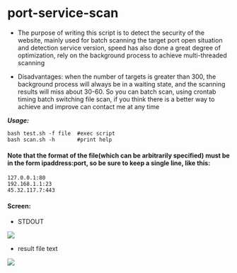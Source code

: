# port-service-scan
- The purpose of writing this script is to detect the security of the website, mainly used for batch scanning the target port open situation and detection service version, speed has also done a great degree of optimization, rely on the background process to achieve multi-threaded scanning

- Disadvantages: when the number of targets is greater than 300, the background process will always be in a waiting state, and the scanning results will miss about 30-60. So you can batch scan, using crontab timing batch switching file scan, if you think there is a better way to achieve and improve can contact me at any time

***Usage:***
```shell
bash test.sh -f file  #exec script
bash scan.sh -h       #print help
```
#### Note that the format of the file(which can be arbitrarily specified) must be in the form ipaddress:port, so be sure to keep a single line, like this:
```shell
127.0.0.1:80
192.168.1.1:23
45.32.117.7:443
```
#### Screen:

* STDOUT

![](https://www.linux-code.com/wp-content/uploads/2018/05/96d99760986f95a7037f64f54b13e152.png)

* result file text

![](https://www.linux-code.com/wp-content/uploads/2018/05/a9eed714deba71bc9a82804a2f8616be.png)
